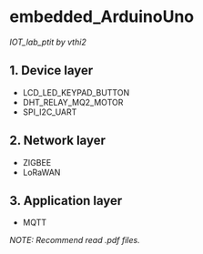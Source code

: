 # embedded_ArduinoUno
*IOT_lab_ptit by vthi2*
## 1. Device layer
- LCD_LED_KEYPAD_BUTTON
- DHT_RELAY_MQ2_MOTOR
- SPI_I2C_UART
## 2. Network layer
- ZIGBEE
- LoRaWAN
## 3. Application layer
- MQTT

*NOTE: Recommend read .pdf files.*
